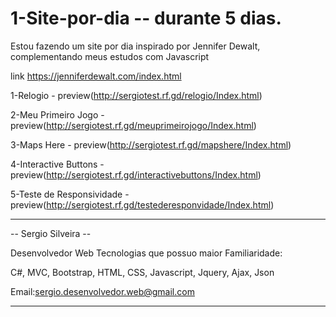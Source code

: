 # 1-Site-por-dia -- durante 5 dias.

Estou fazendo um site por dia inspirado por Jennifer Dewalt,
complementando meus estudos com Javascript

link https://jenniferdewalt.com/index.html

1-Relogio - preview(http://sergiotest.rf.gd/relogio/Index.html)

2-Meu Primeiro Jogo - preview(http://sergiotest.rf.gd/meuprimeirojogo/Index.html)

3-Maps Here - preview(http://sergiotest.rf.gd/mapshere/Index.html)

4-Interactive Buttons - preview(http://sergiotest.rf.gd/interactivebuttons/Index.html)

5-Teste de Responsividade - preview(http://sergiotest.rf.gd/testederesponvidade/Index.html)

------------------------------------------------------------------------------------------

-- Sergio Silveira --

Desenvolvedor Web 
Tecnologias que possuo maior Familiaridade:

C#,
MVC,
Bootstrap,
HTML,
CSS,
Javascript,
Jquery,
Ajax,
Json

Email:sergio.desenvolvedor.web@gmail.com

--------------------------------------------------------------------------------------
